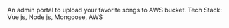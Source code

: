 An admin portal to upload your favorite songs to AWS bucket.
Tech Stack:
Vue js, Node js, Mongoose, AWS
